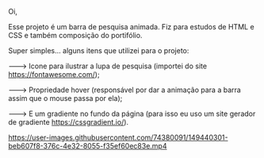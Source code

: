 Oi, 

Esse projeto é um barra de pesquisa animada. Fiz para estudos de HTML e CSS e também composição do portifólio.

Super simples... alguns itens que utilizei para o projeto:

---> Icone para ilustrar a lupa de pesquisa (importei do site https://fontawesome.com/);

---> Propriedade hover (responsável por dar a animação para a barra assim que o mouse passa por ela);

---> E um gradiente no fundo da página (para isso eu uso um site gerador de gradiente https://cssgradient.io/). 



https://user-images.githubusercontent.com/74380091/149440301-beb607f8-376c-4e32-8055-f35ef60ec83e.mp4

